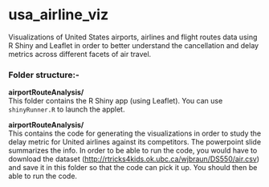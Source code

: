 # usa_airline_viz
Visualizations of United States airports, airlines and flight routes data using R Shiny and Leaflet in order to better understand the cancellation and delay metrics across different facets of air travel.

### Folder structure:-

**airportRouteAnalysis/**  
This folder contains the R Shiny app (using Leaflet). You can use `shinyRunner.R` to launch the applet.  

**airportRouteAnalysis/**  
This contains the code for generating the visualizations in order to study the delay metric for United airlines against its competitors. The powerpoint slide summarizes the info. In order to be able to run the code, you would have to download the dataset (http://rtricks4kids.ok.ubc.ca/wjbraun/DS550/air.csv) and save it in this folder so that the code can pick it up. You should then be able to run the code.
